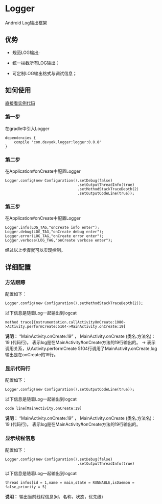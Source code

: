 # Logger
Android  Log输出框架


## 优势 ##

- 规范LOG输出;

- 统一拦截所有LOG输出；

- 可定制LOG输出格式与调试信息；


## 如何使用 ##
[直接看实例代码](https://github.com/devyok/Logger/tree/master/logger-sample)

### 第一步 ###
在gradle中引入Logger

	dependencies {
    	compile 'com.devyok.logger:logger:0.0.8'
	}

### 第二步 ###
在Application#onCreate中配置Logger

	Logger.config(new Configuration().setDebug(false)
                                     .setOutputThreadInfo(true)
                                     .setMethodStackTraceDepth(2)
                                     .setOutputCodeLine(true));

### 第三步 ###
在Application#onCreate中配置Logger

	Logger.info(LOG_TAG,"onCreate info enter");
    Logger.debug(LOG_TAG,"onCreate debug enter");
    Logger.error(LOG_TAG,"onCreate error enter");
    Logger.verbose(LOG_TAG,"onCreate verbose enter");
	

经过以上步骤就可以实现控制。



## 详细配置 ##

### 方法跟踪 ###
配置如下：
	
	Logger.config(new Configuration().setMethodStackTraceDepth(2));

以下信息是随着Log一起输出到logcat

	method trace[Instrumentation.callActivityOnCreate:1080->Activity.performCreate:5104->MainActivity.onCreate:19]

**说明：**
“MainActivity.onCreate:19” ， MainActivity.onCreate (类名.方法名)：19 (代码行)， 表示log是在MainActivity#onCreate方法的19行输出的。
-> 表示调用关系，从Activity.performCreate 5104行调用了MainActivity.onCreate,log输出是在onCreate的19行。

### 显示代码行 ###
配置如下：
	
	Logger.config(new Configuration().setOutputCodeLine(true));

以下信息是随着Log一起输出到logcat

	code line[MainActivity.onCreate:19]

**说明：**
“MainActivity.onCreate:19” ， MainActivity.onCreate (类名.方法名)：19 (代码行)， 表示log是在MainActivity#onCreate方法的19行输出的。


### 显示线程信息 ###
配置如下：
	
	Logger.config(new Configuration().setDebug(false)
                                     .setOutputThreadInfo(true)

以下信息是随着Log一起输出到logcat

	thread infos[id = 1,name = main,state = RUNNABLE,isDaemon = false,priority = 5] 

**说明：**
输出当前线程信息(id，名称，状态，优先级)




